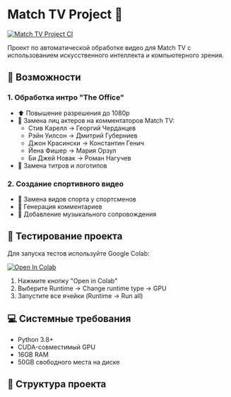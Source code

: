 # Match TV Project 🎥

[![Match TV Project CI](https://github.com/GermannM3/match-tv-project/actions/workflows/test.yml/badge.svg)](https://github.com/GermannM3/match-tv-project/actions/workflows/test.yml)

Проект по автоматической обработке видео для Match TV с использованием искусственного интеллекта и компьютерного зрения.

## 🎯 Возможности

### 1. Обработка интро "The Office"
- ⬆️ Повышение разрешения до 1080p
- 👥 Замена лиц актеров на комментаторов Match TV:
  - Стив Карелл → Георгий Черданцев
  - Рэйн Уилсон → Дмитрий Губерниев
  - Джон Красински → Константин Генич
  - Йена Фишер → Мария Орзул
  - Би Джей Новак → Роман Нагучев
- 🎨 Замена титров и логотипов

### 2. Создание спортивного видео
- 🏃 Замена видов спорта у спортсменов
- 🎤 Генерация комментариев
- 🎵 Добавление музыкального сопровождения

## 🚀 Тестирование проекта

Для запуска тестов используйте Google Colab:

[![Open In Colab](https://colab.research.google.com/assets/colab-badge.svg)](https://colab.research.google.com/github/GermannM3/match-tv-project/blob/main/match_tv_project.ipynb)

1. Нажмите кнопку "Open in Colab"
2. Выберите Runtime -> Change runtime type -> GPU
3. Запустите все ячейки (Runtime -> Run all)

## 💻 Системные требования

- Python 3.8+
- CUDA-совместимый GPU
- 16GB RAM
- 50GB свободного места на диске

## 📁 Структура проекта 